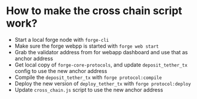 # How to make the cross chain script work?

- Start a local forge node with `forge-cli`
- Make sure the forge webpp is started with `forge web start`
- Grab the validator address from for webapp dashboard and use that as anchor address
- Get local copy of `forge-core-protocols`, and update `deposit_tether_tx` config to use the new anchor address
- Compile the `deposit_tether_tx` with `forge protocol:compile`
- Deploy the new version of `deploy_tether_tx` with `forge protocol:deploy`
- Update `cross_chain.js` script to use the new anchor address
